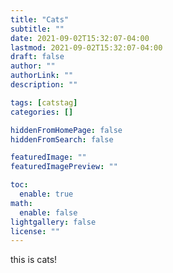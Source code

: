 ```yaml
---
title: "Cats"
subtitle: ""
date: 2021-09-02T15:32:07-04:00
lastmod: 2021-09-02T15:32:07-04:00
draft: false
author: ""
authorLink: ""
description: ""

tags: [catstag]
categories: []

hiddenFromHomePage: false
hiddenFromSearch: false

featuredImage: ""
featuredImagePreview: ""

toc:
  enable: true
math:
  enable: false
lightgallery: false
license: ""
---
```

this is cats!

<!--more-->
